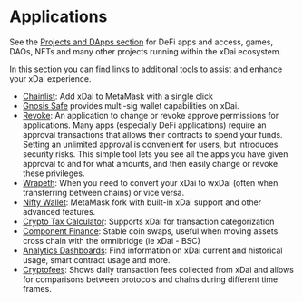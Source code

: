 # Applications

See the [Projects and DApps section](../about-xdai/projects-and-dapps.md) for DeFi apps and access, games, DAOs, NFTs and many other projects running within the xDai ecosystem.

In this section you can find links to additional tools to assist and enhance your xDai experience.

* ​[Chainlist](https://chainlist.org/): Add xDai to MetaMask with a single click
* ​[Gnosis Safe](https://www.xdaichain.com/about-xdai/project-spotlights/gnosis/gnosis-safe) provides multi-sig wallet capabilities on xDai.
* ​[Revoke](https://revoke.cash/): An application to change or revoke approve permissions for applications. Many apps \(especially DeFi applications\) require an approval transactions that allows their contracts to spend your funds. Setting an unlimited approval is convenient for users, but introduces security risks. This simple tool lets you see all the apps you have given approval to and for what amounts, and then easily change or revoke these privileges.
* ​[Wrapeth](https://www.xdaichain.com/for-developers/developer-resources/wrapped-xdai): When you need to convert your xDai to wxDai \(often when transferring between chains\) or vice versa.
* ​[Nifty Wallet](https://www.xdaichain.com/for-users/wallets/nifty-wallet): MetaMask fork with built-in xDai support and other advanced features.
* ​[Crypto Tax Calculator](https://cryptotaxcalculator.io/): Supports xDai for transaction categorization
* ​[Component Finance](https://xdai.component.finance/): Stable coin swaps, useful when moving assets cross chain with the omnibridge \(ie xDai - BSC\)
* ​[Analytics Dashboards](https://www.xdaichain.com/for-users/applications/analytics-dashboards): Find information on xDai current and historical usage, smart contract usage and more.
* ​[Cryptofees](https://cryptofees.info/): Shows daily transaction fees collected from xDai and allows for comparisons between protocols and chains during different time frames.


